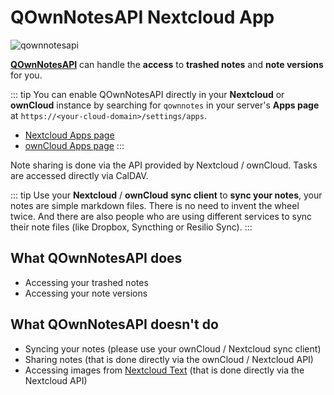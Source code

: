 # QOwnNotesAPI Nextcloud App


![qownnotesapi](/img/qownnotesapi.png)

[**QOwnNotesAPI**](https://github.com/pbek/qownnotesapi) can handle the **access** to **trashed notes**
and **note versions** for you.

::: tip
You can enable QOwnNotesAPI directly in your **Nextcloud** or **ownCloud** instance by searching for `qownnotes`
in your server's **Apps page** at `https://<your-cloud-domain>/settings/apps`.

- [Nextcloud Apps page](https://apps.nextcloud.com/apps/qownnotesapi)
- [ownCloud Apps page](https://marketplace.owncloud.com/apps/qownnotesapi)
:::

Note sharing is done via the API provided by Nextcloud / ownCloud. Tasks are accessed directly via CalDAV.

::: tip
Use your **Nextcloud** / **ownCloud** **sync client** to **sync your notes**, your notes are simple markdown files.
There is no need to invent the wheel twice. And there are also people who are using different services to sync
their note files (like Dropbox, Syncthing or Resilio Sync).
:::

## What QOwnNotesAPI does

- Accessing your trashed notes
- Accessing your note versions

## What QOwnNotesAPI doesn't do

- Syncing your notes (please use your ownCloud / Nextcloud sync client)
- Sharing notes (that is done directly via the ownCloud / Nextcloud API)
- Accessing images from [Nextcloud Text](https://github.com/nextcloud/text)
  (that is done directly via the Nextcloud API)
